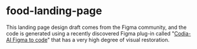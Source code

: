 # food-landing-page

This landing page design draft comes from the Figma community, and the code is generated using a recently discovered Figma plug-in called "[Codia-AI Figma to code](https://codia.ai/s/bmFg)" that has a very high degree of visual restoration.
